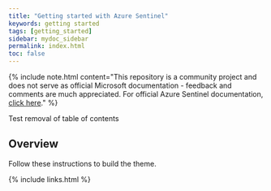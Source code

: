 ```yaml
---
title: "Getting started with Azure Sentinel"
keywords: getting started
tags: [getting_started]
sidebar: mydoc_sidebar
permalink: index.html
toc: false
---
```


{% include note.html content="This repository is a community project and does not serve as official Microsoft documentation - feedback and comments are much appreciated. For official Azure Sentinel documentation, <a alt='Azure Sentinel Documentation' href='https://docs.microsoft.com/en-us/azure/sentinel/'>click here</a>." %}

Test removal of table of contents

## Overview
Follow these instructions to build the theme.

{% include links.html %}

